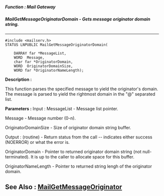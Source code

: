 ##### Function : Mail Gateway
##### MailGetMessageOriginatorDomain - Gets message originator domain string.
---
```
#include <mailserv.h>
STATUS LNPUBLIC MailGetMessageOriginatorDomain(

	DARRAY far *MessageList,
	WORD  Message,
	char far *OriginatorDomain,
	WORD  OriginatorDomainSize,
	WORD far *OriginatorNameLength);
```
**Description :**

This function parses the specified message to yield the originator's domain.  
The message is parsed to yield the rightmost domain in the "@" separated list.

**Parameters :**
Input :
MessageList  -  Message list pointer.

Message  -  Message number (0-n).

OriginatorDomainSize  -  Size of originator domain string buffer.

Output :
(routine)  -   Return status from the call -- indicates either success (NOERROR) or what the error is.



OriginatorDomain  -  Pointer to returned originator domain string (not null-terminated).  It is up to the caller to allocate space for this buffer.

OriginatorNameLength  -  Pointer to returned string lengh of the originator domain.


**See Also :**
[MailGetMessageOriginator](/reference/Func/MailGetMessageOriginator)
---
